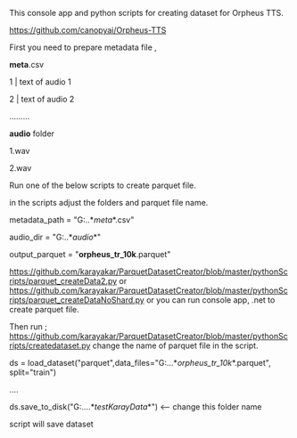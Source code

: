 This console app and python scripts for creating dataset for Orpheus TTS.


https://github.com/canopyai/Orpheus-TTS




First you need to prepare metadata file ,

**meta**.csv

1 | text of audio 1

2 | text of audio 2

.........

**audio** folder

1.wav

2.wav


Run one of the below scripts to create parquet file.

in the scripts adjust the folders and parquet file name.

metadata_path = "G:\..\**meta**.csv"

audio_dir = "G:\..\**audio**"

output_parquet = "**orpheus_tr_10k**.parquet"


https://github.com/karayakar/ParquetDatasetCreator/blob/master/pythonScripts/parquet_createData2.py
or
https://github.com/karayakar/ParquetDatasetCreator/blob/master/pythonScripts/parquet_createDataNoShard.py
or
you can run console app, .net to create parquet file.

Then run ;
https://github.com/karayakar/ParquetDatasetCreator/blob/master/pythonScripts/createdataset.py
change the name of parquet file in the script.

ds = load_dataset("parquet",data_files="G:\...\**orpheus_tr_10k**.parquet", split="train")

....


ds.save_to_disk("G:\....\**testKarayData**") <-- change this folder name

script will save dataset
